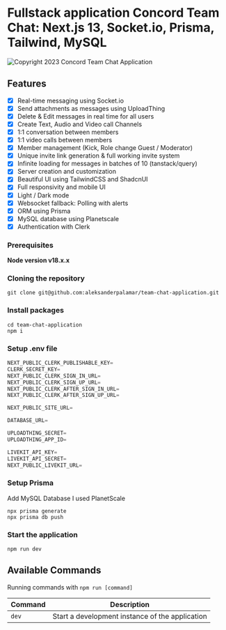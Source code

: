 # Fullstack application Concord Team Chat: Next.js 13, Socket.io, Prisma, Tailwind, MySQL

![Copyright 2023 Concord Team Chat Application]()

## Features

- [x] Real-time messaging using Socket.io
- [x] Send attachments as messages using UploadThing
- [x] Delete & Edit messages in real time for all users
- [x] Create Text, Audio and Video call Channels
- [x] 1:1 conversation between members
- [x] 1:1 video calls between members
- [x] Member management (Kick, Role change Guest / Moderator)
- [x] Unique invite link generation & full working invite system
- [x] Infinite loading for messages in batches of 10 (tanstack/query)
- [x] Server creation and customization
- [x] Beautiful UI using TailwindCSS and ShadcnUI
- [x] Full responsivity and mobile UI
- [x] Light / Dark mode
- [x] Websocket fallback: Polling with alerts
- [x] ORM using Prisma
- [x] MySQL database using Planetscale
- [x] Authentication with Clerk

### Prerequisites

**Node version v18.x.x**

### Cloning the repository

```shell
git clone git@github.com:aleksanderpalamar/team-chat-application.git
```

### Install packages

```shell
cd team-chat-application
npm i
```

### Setup .env file

```js
NEXT_PUBLIC_CLERK_PUBLISHABLE_KEY=
CLERK_SECRET_KEY=
NEXT_PUBLIC_CLERK_SIGN_IN_URL=
NEXT_PUBLIC_CLERK_SIGN_UP_URL=
NEXT_PUBLIC_CLERK_AFTER_SIGN_IN_URL=
NEXT_PUBLIC_CLERK_AFTER_SIGN_UP_URL=

NEXT_PUBLIC_SITE_URL=

DATABASE_URL=

UPLOADTHING_SECRET=
UPLOADTHING_APP_ID=

LIVEKIT_API_KEY=
LIVEKIT_API_SECRET=
NEXT_PUBLIC_LIVEKIT_URL=
```

### Setup Prisma

Add MySQL Database I used PlanetScale

```shell
npx prisma generate
npx prisma db push
```

### Start the application

```shell
npm run dev
```

## Available Commands

Running commands with `npm run [command]`

| Command | Description |
| --- | --- |
| `dev` | Start a development instance of the application |
